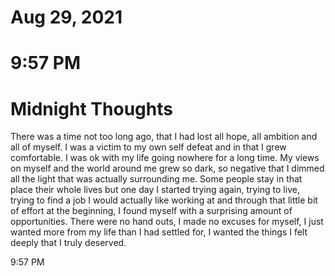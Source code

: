 # Aug 29, 2021

# 9:57 PM

# Midnight Thoughts

There was a time not too long ago, that I had lost all hope, all ambition and all of myself\. I was a victim to my own self defeat and in that I grew comfortable\. I was ok with my life going nowhere for a long time\. My views on myself and the world around me grew so dark, so negative that I dimmed all the light that was actually surrounding me\. Some people stay in that place their whole lives but one day I started trying again, trying to live, trying to find a job I would actually like working at and through that little bit of effort at the beginning, I found myself with a surprising amount of opportunities\. There were no hand outs, I made no excuses for myself, I just wanted more from my life than I had settled for, I wanted the things I felt deeply that I truly deserved\.

9:57 PM
